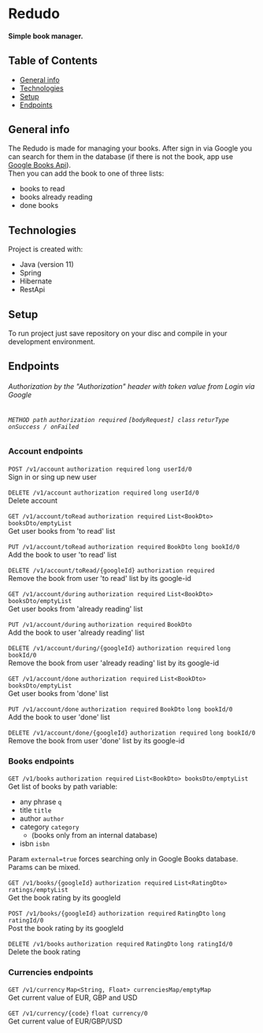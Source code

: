 Redudo
===

#### Simple book manager.

Table of Contents
---
* [General info](#general-info)
* [Technologies](#technologies)
* [Setup](#setup)
* [Endpoints](#endpoints)

General info
---
The Redudo is made for managing your books. After sign in via Google you can search for them in the database
(if there is not the book, app use [Google Books Api](https://developers.google.com/books "Google Books Api")).\
Then you can add the book to one of three lists:
* books to read
* books already reading
* done books


Technologies
---
Project is created with:
* Java (version 11)
* Spring
* Hibernate
* RestApi

Setup
---
To run project just save repository on your disc and compile in your development environment.

Endpoints
---
###### Authorization by the "Authorization" header with token value from Login via Google
###### `METHOD path` `authorization required` `[bodyRequest] class` `returType onSuccess / onFailed`
### Account endpoints
`POST /v1/account` `authorization required` `long userId/0`\
Sign in or sing up new user

`DELETE /v1/account` `authorization required` `long userId/0`\
Delete account

`GET /v1/account/toRead` `authorization required` `List<BookDto> booksDto/emptyList`\
Get user books from 'to read' list

`PUT /v1/account/toRead` `authorization required` `BookDto` `long bookId/0`\
Add the book to user 'to read' list

`DELETE /v1/account/toRead/{googleId}` `authorization required`\
Remove the book from user 'to read' list by its google-id

`GET /v1/account/during` `authorization required` `List<BookDto> booksDto/emptyList`\
Get user books from 'already reading' list

`PUT /v1/account/during` `authorization required` `BookDto`\
Add the book to user 'already reading' list

`DELETE /v1/account/during/{googleId}` `authorization required` `long bookId/0`\
Remove the book from user 'already reading' list by its google-id

`GET /v1/account/done` `authorization required` `List<BookDto> booksDto/emptyList`\
Get user books from 'done' list

`PUT /v1/account/done` `authorization required` `BookDto` `long bookId/0`\
Add the book to user 'done' list

`DELETE /v1/account/done/{googleId}` `authorization required` `long bookId/0`\
Remove the book from user 'done' list by its google-id

### Books endpoints

`GET /v1/books` `authorization required` `List<BookDto> booksDto/emptyList`\
Get list of books by path variable:
* any phrase `q`
* title `title`
* author `author`
* category `category` 
    * (books only from an internal database)
* isbn `isbn`

Param `external=true` forces searching only in Google Books database.\
Params can be mixed.


`GET /v1/books/{googleId}` `authorization required` `List<RatingDto> ratings/emptyList`\
Get the book rating by its googleId 

`POST /v1/books/{googleId}` `authorization required` `RatingDto` `long ratingId/0`\
Post the book rating by its googleId 

`DELETE /v1/books` `authorization required` `RatingDto` `long ratingId/0`\
Delete the book rating

### Currencies endpoints

`GET /v1/currency` `Map<String, Float> currenciesMap/emptyMap`\
Get current value of EUR, GBP and USD

`GET /v1/currency/{code}` `float currency/0`\
Get current value of EUR/GBP/USD
